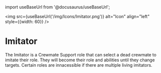 import useBaseUrl from '@docusaurus/useBaseUrl';

<img src={useBaseUrl('/img/Icons/Imitator.png')} alt="Icon" align="left" style={{width: 60}} />
# Imitator

The Imitator is a Crewmate Support role that can select a dead crewmate to imitate their role. They will become their role and abilities until they change targets. Certain roles are innacessible if there are multiple living imitators.
